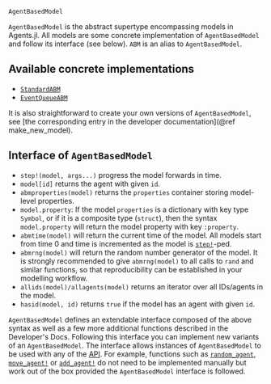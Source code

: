 ```
AgentBasedModel
```

`AgentBasedModel` is the abstract supertype encompassing models in Agents.jl. All models are some concrete implementation of `AgentBasedModel` and follow its interface (see below). `ABM` is an alias to `AgentBasedModel`.

## Available concrete implementations

  * [`StandardABM`](@ref)
  * [`EventQueueABM`](@ref)

It is also straightforward to create your own versions of `AgentBasedModel`, see [the corresponding entry in the developer documentation](@ref make_new_model).

## Interface of `AgentBasedModel`

  * `step!(model, args...)` progress the model forwards in time.
  * `model[id]` returns the agent with given `id`.
  * `abmproperties(model)` returns the `properties` container storing model-level properties.
  * `model.property`:  If the model `properties` is a dictionary with key type `Symbol`, or if it is a composite type (`struct`), then the syntax `model.property` will return the model property with key `:property`.
  * `abmtime(model)` will return the current time of the model. All models start from time 0 and time is incremented as the model is [`step!`](@ref)-ped.
  * `abmrng(model)` will return the random number generator of the model. It is strongly recommended to give `abmrng(model)` to all calls to `rand` and similar functions, so that reproducibility can be established in your modelling workflow.
  * `allids(model)/allagents(model)` returns an iterator over all IDs/agents in the model.
  * `hasid(model, id)` returns `true` if the model has an agent with given `id`.

`AgentBasedModel` defines an extendable interface composed of the above syntax as well as a few more additional functions described in the Developer's Docs. Following this interface you can implement new variants of an `AgentBasedModel`. The interface allows instances of `AgentBasedModel` to be used with any of the [API](@ref). For example, functions such as [`random_agent`](@ref), [`move_agent!`](@ref) or [`add_agent!`](@ref) do not need to be implemented manually but work out of the box provided the `AgentBasedModel` interface is followed.
